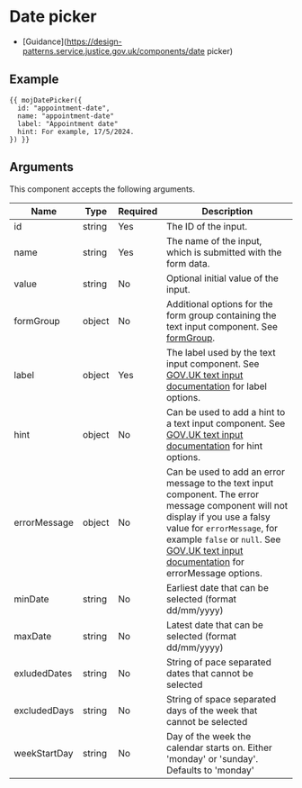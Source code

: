 # Date picker

- [Guidance](https://design-patterns.service.justice.gov.uk/components/date
picker)

## Example

```
{{ mojDatePicker({
  id: "appointment-date",
  name: "appointment-date"
  label: "Appointment date"
  hint: For example, 17/5/2024.
}) }}
```

## Arguments

This component accepts the following arguments.

| Name         | Type   | Required | Description                                                                                                                      |
| ------------ | ------ | -------- | -------------------------------------------------------------------------------------------------------------------------------- |
| id           | string | Yes      | The ID of the input.                |
| name         | string | Yes      | The name of the input, which is submitted with the form data. |
| value        | string | No       | Optional initial value of the input. |
| formGroup    | object | No       | Additional options for the form group containing the text input component. See [formGroup](#options-date-picker-form-group). |
| label        | object | Yes      | The label used by the text input component. See [GOV.UK text input documentation](https://design-system.service.gov.uk/components/text-input/) for label options. |
| hint         | object | No       | Can be used to add a hint to a text input component. See [GOV.UK text input documentation](https://design-system.service.gov.uk/components/text-input/) for hint options. |
| errorMessage | object | No       | Can be used to add an error message to the text input component. The error message component will not display if you use a falsy value for `errorMessage`, for example `false` or `null`. See [GOV.UK text input documentation](https://design-system.service.gov.uk/components/text-input/) for errorMessage options. |
| minDate      | string | No       | Earliest date that can be selected (format dd/mm/yyyy) |
| maxDate      | string | No       | Latest date that can be selected (format dd/mm/yyyy) |
| exludedDates | string | No       | String of pace separated dates that cannot be selected |
| excludedDays | string | No       | String of space separated days of the week that cannot be selected |
| weekStartDay | string | No       | Day of the week the calendar starts on. Either 'monday' or 'sunday'. Defaults to 'monday' |


